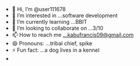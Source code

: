 - 👋 Hi, I’m @user111678
- 👀 I’m interested in ...software development
- 🌱 I’m currently learning ...BBIT
- 💞️ I’m looking to collaborate on ...3/10
- 📫 How to reach me ...kabufrancis09@gmail.com
- 😄 Pronouns: ...tribal chief, spike
- ⚡ Fun fact: ...a dog lives in a kennel
- 

<!---
user111678/user111678 is a ✨ special ✨ repository because its `README.md` (this file) appears on your GitHub profile.
You can click the Preview link to take a look at your changes.
--->
